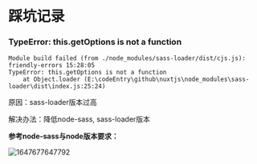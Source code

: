 # 踩坑记录

### TypeError: this.getOptions is not a function

```
Module build failed (from ./node_modules/sass-loader/dist/cjs.js):                                                                                                                friendly-errors 15:28:05  
TypeError: this.getOptions is not a function
    at Object.loader (E:\codeEntry\github\nuxtjs\node_modules\sass-loader\dist\index.js:25:24)
```

原因：sass-loader版本过高

解决办法：降低node-sass, sass-loader版本

**参考node-sass与node版本要求：**

![1647677647792](C:\Users\97252\AppData\Roaming\Typora\typora-user-images\1647677647792.png)